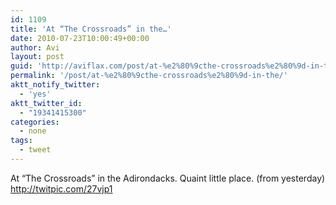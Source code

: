 ```yaml
---
id: 1109
title: 'At “The Crossroads” in the…'
date: 2010-07-23T10:00:49+00:00
author: Avi
layout: post
guid: 'http://aviflax.com/post/at-%e2%80%9cthe-crossroads%e2%80%9d-in-the/'
permalink: '/post/at-%e2%80%9cthe-crossroads%e2%80%9d-in-the/'
aktt_notify_twitter:
  - 'yes'
aktt_twitter_id:
  - "19341415300"
categories:
  - none
tags:
  - tweet
---
```

At “The Crossroads” in the Adirondacks. Quaint little place. (from yesterday) <a href="http://twitpic.com/27vjp1" rel="nofollow">http://twitpic.com/27vjp1</a>